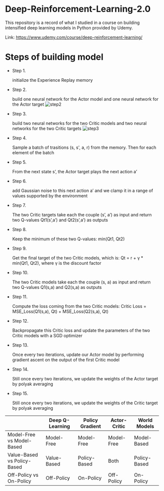 # Deep-Reinforcement-Learning-2.0

This repository is a record of what I studied in a course on building intensified deep learning models in Python provided by Udemy.

Link: https://www.udemy.com/course/deep-reinforcement-learning/

# Steps of building model
* Step 1.

  initialize the Experience Replay memory

* Step 2.

  build one neural network for the Actor model and one neural network for the Actor target
  ![step2](https://user-images.githubusercontent.com/28240052/208119965-007094e9-418f-4b53-b188-eb4c73f58400.png)  

* Step 3.

  build two neural networks for the two Critic models and two neural networks for the two Critic targets
![step3](https://user-images.githubusercontent.com/28240052/208121558-0e99fe1f-d2a0-4bf4-876d-847de5faad05.png)
  
  
* Step 4.

  Sample a batch of trasitions (s, s', a, r) from the memory. Then for each element of the batch
  
* Step 5.

  From the next state s’, the Actor target plays the next action a’
  
* Step 6.

  add Gaussian noise to this next action a’ and we clamp it in a range of values supported by the environment
  
* Step 7.

  The two Critic targets take each the couple (s’, a’) as input and return two Q-values Qt1(s’,a’) and Qt2(s’,a’) as outputs
  
* Step 8.

  Keep the minimum of these two Q-values: min(Qt1, Qt2)

* Step 9.

  Get the final target of the two Critic models, which is: Qt = r + γ * min(Qt1, Qt2), where γ is the discount factor

* Step 10.

  The two Critic models take each the couple (s, a) as input and return two Q-values Q1(s,a) and Q2(s,a) as outputs

* Step 11.

  Compute the loss coming from the two Critic models: Critic Loss = MSE_Loss(Q1(s,a), Qt) + MSE_Loss(Q2(s,a), Qt)

* Step 12.

  Backpropagate this Critic loss and update the parameters of the two Critic models with a SGD optimizer

* Step 13.

  Once every two iterations, update our Actor model by performing gradient ascent on the output of the first Critic model

* Step 14.

  Still once every two iterations, we update the weights of the Actor target by polyak averaging

* Step 15.

  Still once every two iterations, we update the weights of the Critic target by polyak averaging

|  | Deep Q-Learning | Policy Gradient | Actor-Critic | World Models |
| --- | --- | --- | --- | --- |
| Model-Free vs Model-Based | Model-Free | Model-Free | Model-Free | Model-Based  |
| Value-Based vs Policy-Based | Value-Based | Policy-Based | Both | Policy-Based |
| Off-Policy vs On-Policy | Off-Policy | On-Policy | Off-Policy | On-Policy |


